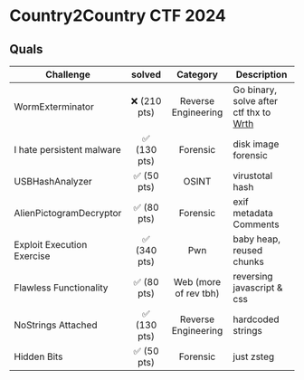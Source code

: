 # Country2Country CTF 2024

## Quals
| Challenge | solved | Category | Description | 
| --- | :---: | :---: | --- |
| WormExterminator | ❌ (210 pts) | Reverse Engineering | Go binary, solve after ctf thx to [Wrth](https://github.com/Wrth1) |
| I hate persistent malware | ✅ (130 pts) | Forensic | disk image forensic |
| USBHashAnalyzer | ✅ (50 pts) | OSINT | virustotal hash |
| AlienPictogramDecryptor | ✅ (80 pts) | Forensic | exif metadata Comments |
| Exploit Execution Exercise | ✅ (340 pts) | Pwn | baby heap, reused chunks |
| Flawless Functionality | ✅ (80 pts) | Web (more of rev tbh) | reversing javascript & css |
| NoStrings Attached | ✅ (130 pts) | Reverse Engineering | hardcoded strings |
| Hidden Bits | ✅ (50 pts) | Forensic | just zsteg |
